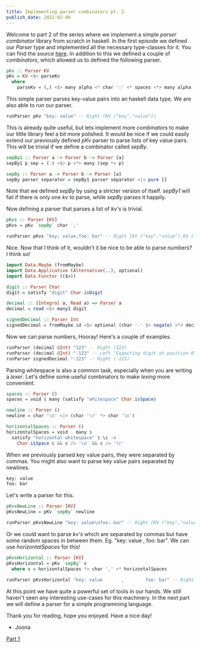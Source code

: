 ```yaml
---
title: Implementing parser combinators pt. 2
publish_date: 2022-02-08
---
```


Welcome to part 2 of the series where we implement a simple *parser combinator* library from scratch in haskell. In the first episode we defined our *Parser* type and implemented all the necessary type-classes for it. You can find the source [here](https://github.com/japiirainen/microparser). In addition to this we defined a couple of *combinators*, which allowed us to defined the following parser.

```haskell
pKv :: Parser KV
pKv = KV <$> parseKv
  where
    parseKv = (,) <$> many alpha <* char ':' <* spaces <*> many alpha
```

This simple parser parses key-value pairs into an haskell data type. We are also able to *run* our parser.

```haskell
runParser pKv "key: value" -- Right (KV ("key","value"))
```

This is already quite useful, but lets implement more *combinators* to make our little library feel a bit more polished. It would be nice if we could easily extend our previously defined *pKv* parser to parse lists of key value pairs. This will be trivial if we define a combinator called *sepBy*.

```haskell
sepBy1 :: Parser a -> Parser b -> Parser [a]
sepBy1 p sep = (:) <$> p <*> many (sep *> p)

sepBy :: Parser a -> Parser b -> Parser [a]
sepBy parser separator = sepBy1 parser separator <|> pure []
```

Note that we defined *sepBy* by using a stricter version of itself. *sepBy1* will fail if there is only one *kv* to parse, while *sepBy* parses it happily.

Now defining a parser that parses a list of *kv's* is trivial.

```haskell
pKvs :: Parser [KV]
pKvs = pKv `sepBy` char ','

runParser pKvs "key: value,foo: bar" -- Right [KV ("key","value"),KV ("foo","bar")]
```

Nice. Now that I think of it, wouldn't it be nice to be able to parse numbers? I think so!

```haskell
import Data.Maybe (fromMaybe)
import Data.Applicative (Alternative(..), optional) 
import Data.Functor (($>))

digit :: Parser Char
digit = satisfy "digit" Char.isDigit

decimal :: (Integral a, Read a) => Parser a
decimal = read <$> many1 digit

signedDecimal :: Parser Int
signedDecimal = fromMaybe id <$> optional (char '-' $> negate) <*> decimal
```

Now we can parse numbers, Hooray! Here's a couple of examples.

```haskell
runParser (decimal @Int) "123" -- Right (123)
runParser (decimal @Int) "-123" -- Left "Expecting digit at position 0"
runParser signedDecimal "-123" -- Right (-123)
```

Parsing whitespace is also a common task, especially when you are writing a *lexer*. Let's define some useful combinators to make *lexing* more convenient.

```haskell
spaces :: Parser ()
spaces = void $ many (satisfy "whitespace" Char.isSpace)

newline :: Parser ()
newline = char '\n' <|> (char '\r' *> char '\n')

horizontalSpaces :: Parser ()
horizontalSpaces = void . many $
  satisfy "horizontal whitespace" $ \c ->
    Char.isSpace c && c /= '\n' && c /= '\r'
```

When we previously parsed key value pairs, they were separated by commas. You might also want to parse key value pairs separated by newlines.

```txt
key: value
foo: bar
```

Let's write a parser for this.

```haskell
pKvsNewLine :: Parser [KV]
pKvsNewLine = pKv `sepBy` newline

runParser pKvsNewLine "key: value\nfoo: bar" -- Right [KV ("key","value"),KV ("foo","bar")]
```

Or we could want to parse *kv's* which are separated by commas but have some random spaces in between them. Eg. "key: value     ,   foo: bar". We can use *horizontalSpaces* for this!

```haskell
pKvsHorizontal :: Parser [KV]
pKvsHorizontal = pKv `sepBy` s
  where s = horizontalSpaces *> char ',' <* horizontalSpaces
  
runParser pKvsHorizontal "key: value       ,        foo: bar" -- Right [KV ("key","value"),KV ("foo","bar")]
```

At this point we have quite a powerful set of tools in our hands. We still haven't seen any interesting use-cases for this machinery. In the next part we will define a parser for a simple programming language.


Thank you for reading, hope you enjoyed. Have a nice day!
- Joona

[Part 1](https://japiirainen.com/posts/parser-combinators-1.html)
